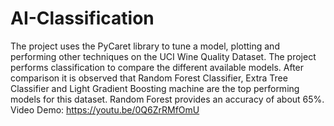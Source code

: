 # AI-Classification
The project uses the PyCaret library to tune a model, plotting and performing other techniques on the UCI Wine Quality Dataset. The project performs classification to compare the different available models. After comparison it is observed that Random Forest Classifier, Extra Tree Classifier and Light Gradient Boosting machine are the top performing models for this dataset. Random Forest provides an accuracy of about 65%.
Video Demo: https://youtu.be/0Q6ZrRMfOmU
